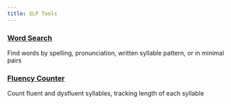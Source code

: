 ```yaml
---
title: SLP Tools
---
```


### [Word Search](WordSearch.html)
Find words by spelling, pronunciation, written syllable pattern, or in minimal pairs

### [Fluency Counter](FluencyTimer.html)
Count fluent and dysfluent syllables, tracking length of each syllable